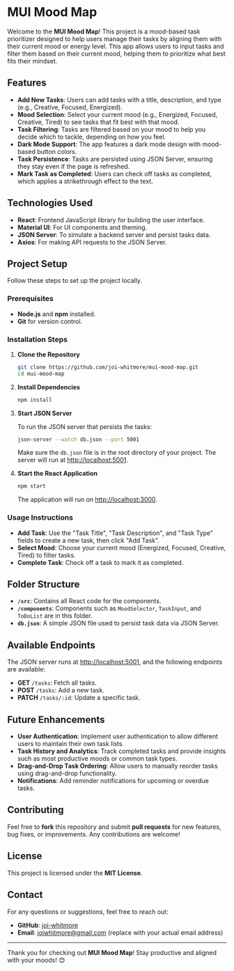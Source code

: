 # MUI Mood Map

Welcome to the **MUI Mood Map**! This project is a mood-based task prioritizer designed to help users manage their tasks by aligning them with their current mood or energy level. This app allows users to input tasks and filter them based on their current mood, helping them to prioritize what best fits their mindset.

## Features

- **Add New Tasks**: Users can add tasks with a title, description, and type (e.g., Creative, Focused, Energized).
- **Mood Selection**: Select your current mood (e.g., Energized, Focused, Creative, Tired) to see tasks that fit best with that mood.
- **Task Filtering**: Tasks are filtered based on your mood to help you decide which to tackle, depending on how you feel.
- **Dark Mode Support**: The app features a dark mode design with mood-based button colors.
- **Task Persistence**: Tasks are persisted using JSON Server, ensuring they stay even if the page is refreshed.
- **Mark Task as Completed**: Users can check off tasks as completed, which applies a strikethrough effect to the text.

## Technologies Used

- **React**: Frontend JavaScript library for building the user interface.
- **Material UI**: For UI components and theming.
- **JSON Server**: To simulate a backend server and persist tasks data.
- **Axios**: For making API requests to the JSON Server.

## Project Setup

Follow these steps to set up the project locally.

### Prerequisites

- **Node.js** and **npm** installed.
- **Git** for version control.

### Installation Steps

1. **Clone the Repository**

   ```bash
   git clone https://github.com/joi-whitmore/mui-mood-map.git
   cd mui-mood-map
   ```

2. **Install Dependencies**

   ```bash
   npm install
   ```

3. **Start JSON Server**

   To run the JSON server that persists the tasks:

   ```bash
   json-server --watch db.json --port 5001
   ```

   Make sure the `db.json` file is in the root directory of your project. The server will run at [http://localhost:5001](http://localhost:5001).

4. **Start the React Application**

   ```bash
   npm start
   ```

   The application will run on [http://localhost:3000](http://localhost:3000).

### Usage Instructions

- **Add Task**: Use the "Task Title", "Task Description", and "Task Type" fields to create a new task, then click "Add Task".
- **Select Mood**: Choose your current mood (Energized, Focused, Creative, Tired) to filter tasks.
- **Complete Task**: Check off a task to mark it as completed.

## Folder Structure

- **`/src`**: Contains all React code for the components.
- **`/components`**: Components such as `MoodSelector`, `TaskInput`, and `ToDoList` are in this folder.
- **`db.json`**: A simple JSON file used to persist task data via JSON Server.

## Available Endpoints

The JSON server runs at [http://localhost:5001](http://localhost:5001), and the following endpoints are available:

- **GET** `/tasks`: Fetch all tasks.
- **POST** `/tasks`: Add a new task.
- **PATCH** `/tasks/:id`: Update a specific task.

## Future Enhancements

- **User Authentication**: Implement user authentication to allow different users to maintain their own task lists.
- **Task History and Analytics**: Track completed tasks and provide insights such as most productive moods or common task types.
- **Drag-and-Drop Task Ordering**: Allow users to manually reorder tasks using drag-and-drop functionality.
- **Notifications**: Add reminder notifications for upcoming or overdue tasks.

## Contributing

Feel free to **fork** this repository and submit **pull requests** for new features, bug fixes, or improvements. Any contributions are welcome!

## License

This project is licensed under the **MIT License**.

## Contact

For any questions or suggestions, feel free to reach out:

- **GitHub**: [joi-whitmore](https://github.com/joi-whitmore)
- **Email**: [joiwhitmore@gmail.com](mailto:joiwhitmore@gmail.com) (replace with your actual email address)

---
Thank you for checking out **MUI Mood Map**! Stay productive and aligned with your moods! 😊

